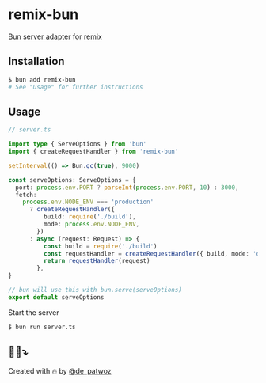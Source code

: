 # remix-bun

[Bun](https://github.com/oven-sh/bun) [server adapter](https://remix.run/docs/en/v1/other-api/adapter) for [remix](https://github.com/remix-run)

## Installation

```sh
$ bun add remix-bun
# See "Usage" for further instructions
```

## Usage

```ts
// server.ts

import type { ServeOptions } from 'bun'
import { createRequestHandler } from 'remix-bun'

setInterval(() => Bun.gc(true), 9000)

const serveOptions: ServeOptions = {
  port: process.env.PORT ? parseInt(process.env.PORT, 10) : 3000,
  fetch:
    process.env.NODE_ENV === 'production'
      ? createRequestHandler({
          build: require('./build'),
          mode: process.env.NODE_ENV,
        })
      : async (request: Request) => {
          const build = require('./build')
          const requestHandler = createRequestHandler({ build, mode: 'development' })
          return requestHandler(request)
        },
}

// bun will use this with bun.serve(serveOptions)
export default serveOptions
```

Start the server

```sh
$ bun run server.ts
```

## 🦸‍♂️⤵️

Created with 🔥 by [@de_patwoz](https://twitter.com/de_patwoz)
